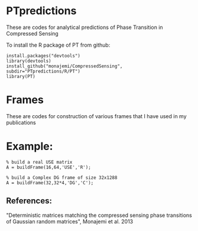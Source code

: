 # PTpredictions
These are codes for analytical predictions of Phase Transition in Compressed Sensing

To install the R package of PT from github:
```
install.packages("devtools")
library(devtools)
install_github("monajemi/CompressedSensing", subdir="PTpredictions/R/PT")
library(PT)
```

# Frames
These are codes for construction of various frames that I have used in my publications 

# Example: 
```
% build a real USE matrix
A = buildFrame(16,64,'USE','R');

% build a Complex DG frame of size 32x1288
A = buildFrame(32,32*4,'DG','C');
```


## References: 

"Deterministic matrices matching the compressed sensing phase transitions of Gaussian random matrices", Monajemi et al. 2013
